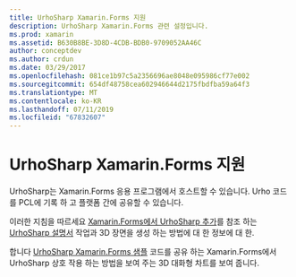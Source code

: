```yaml
---
title: UrhoSharp Xamarin.Forms 지원
description: UrhoSharp Xamarin.Forms 관련 설정입니다.
ms.prod: xamarin
ms.assetid: B630B8BE-3D8D-4CDB-BDB0-9709052AA46C
author: conceptdev
ms.author: crdun
ms.date: 03/29/2017
ms.openlocfilehash: 081ce1b97c5a2356696ae8048e095986cf77e002
ms.sourcegitcommit: 654df48758cea602946644d2175fbdfba59a64f3
ms.translationtype: MT
ms.contentlocale: ko-KR
ms.lasthandoff: 07/11/2019
ms.locfileid: "67832607"
---
```

# <a name="urhosharp-xamarinforms-support"></a>UrhoSharp Xamarin.Forms 지원

UrhoSharp는 Xamarin.Forms 응용 프로그램에서 호스트할 수 있습니다. Urho 코드를 PCL에 기록 하 고 플랫폼 간에 공유할 수 있습니다.

이러한 지침을 따르세요 [Xamarin.Forms에서 UrhoSharp 추가](~/xamarin-forms/user-interface/graphics/urhosharp.md)를 참조 하는 [UrhoSharp 설명서](~/graphics-games/urhosharp/using.md) 작업과 3D 장면을 생성 하는 방법에 대 한 정보에 대 한.

합니다 [UrhoSharp Xamarin.Forms 샘플](https://github.com/xamarin/urho-samples/tree/master/FormsSample) 코드를 공유 하는 Xamarin.Forms에서 UrhoSharp 상호 작용 하는 방법을 보여 주는 3D 대화형 차트를 보여 줍니다.

